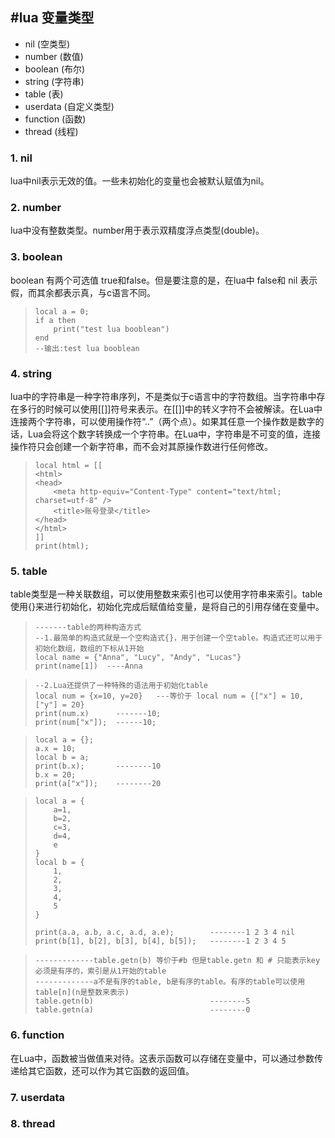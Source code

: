 #lua 变量类型
---

* nil (空类型)
* number    (数值)
* boolean   (布尔)
* string    (字符串)
* table     (表)
* userdata  (自定义类型)
* function  (函数)
* thread    (线程)


### 1. nil
lua中nil表示无效的值。一些未初始化的变量也会被默认赋值为nil。
### 2. number
lua中没有整数类型。number用于表示双精度浮点类型(double)。
### 3. boolean
boolean 有两个可选值 true和false。但是要注意的是，在lua中 false和 nil 表示假，而其余都表示真，与c语言不同。
 
>     local a = 0;
>	  if a then
>         print("test lua booblean")
>     end
>     --输出:test lua booblean

### 4. string
lua中的字符串是一种字符串序列，不是类似于c语言中的字符数组。当字符串中存在多行的时候可以使用[[]]符号来表示。在[[]]中的转义字符不会被解读。在Lua中连接两个字符串，可以使用操作符“..”（两个点）。如果其任意一个操作数是数字的话，Lua会将这个数字转换成一个字符串。在Lua中，字符串是不可变的值，连接操作符只会创建一个新字符串，而不会对其原操作数进行任何修改。

>	  local html = [[
>     <html>
>     <head>
>         <meta http-equiv="Content-Type" content="text/html; charset=utf-8" />
>         <title>账号登录</title>
>     </head>
>     </html>
>	  ]]
>     print(html);

### 5. table
table类型是一种关联数组，可以使用整数来索引也可以使用字符串来索引。table使用{}来进行初始化，初始化完成后赋值给变量，是将自己的引用存储在变量中。

>     -------table的两种构造方式
>     --1.最简单的构造式就是一个空构造式{}，用于创建一个空table。构造式还可以用于初始化数组，数组的下标从1开始
>     local name = {"Anna", "Lucy", "Andy", "Lucas"}
>     print(name[1])  ----Anna

>     --2.Lua还提供了一种特殊的语法用于初始化table
>     local num = {x=10, y=20}   ---等价于 local num = {["x"] = 10, ["y"] = 20}
>     print(num.x)      -------10;
>     print(num["x"]);  ------10;

>     local a = {};
>     a.x = 10;
>     local b = a;
>     print(b.x);       --------10
>     b.x = 20;
>     print(a["x"]);    --------20

>     local a = {
>         a=1,
>     	  b=2,
>         c=3,
>         d=4,
>         e
>     }
>     local b = {
>         1,
>         2,
>         3,
>         4,
>         5
>     }
>       
>     print(a.a, a.b, a.c, a.d, a.e);        --------1 2 3 4 nil
>     print(b[1], b[2], b[3], b[4], b[5]);   --------1 2 3 4 5

>     -------------table.getn(b) 等价于#b 但是table.getn 和 # 只能表示key必须是有序的，索引是从1开始的table
>     -------------a不是有序的table, b是有序的table。有序的table可以使用 table[n](n是整数来表示)
>     table.getn(b)                          --------5
>     table.getn(a)                          --------0


### 6. function
在Lua中，函数被当做值来对待。这表示函数可以存储在变量中，可以通过参数传递给其它函数，还可以作为其它函数的返回值。

### 7. userdata 
### 8. thread
